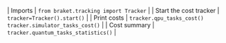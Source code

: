 | Imports | `from braket.tracking import Tracker` |
| Start the cost tracker | `tracker=Tracker().start()` |
| Print costs | `tracker.qpu_tasks_cost()`<br>`tracker.simulator_tasks_cost()` |
| Cost summary | `tracker.quantum_tasks_statistics()` |